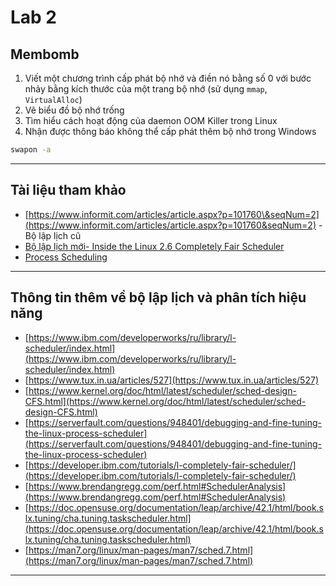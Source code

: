 # **Lab 2**

## **Membomb**

1. Viết một chương trình cấp phát bộ nhớ và điền nó bằng số 0
   với bước nhảy bằng kích thước của một trang bộ nhớ (sử dụng `mmap`, `VirtualAlloc`)
2. Vẽ biểu đồ bộ nhớ trống
3. Tìm hiểu cách hoạt động của daemon OOM Killer trong Linux
4. Nhận được thông báo không thể cấp phát thêm bộ nhớ trong Windows

```bash
swapon -a
```

---

## **Tài liệu tham khảo**

* [https://www.informit.com/articles/article.aspx?p=101760\&seqNum=2](https://www.informit.com/articles/article.aspx?p=101760&seqNum=2) - Bộ lập lịch cũ
* [Bộ lập lịch mới- Inside the Linux 2.6 Completely Fair Scheduler](../Lab_2_Membomb/Documents/Inside_the_Linux_2_6_Completely_Fair_Scheduler.md)
* [Process Scheduling](../Lab_2_Membomb/Documents/Process%20Scheduling.md)

---

## **Thông tin thêm về bộ lập lịch và phân tích hiệu năng**

* [https://www.ibm.com/developerworks/ru/library/l-scheduler/index.html](https://www.ibm.com/developerworks/ru/library/l-scheduler/index.html)
* [https://www.tux.in.ua/articles/527](https://www.tux.in.ua/articles/527)
* [https://www.kernel.org/doc/html/latest/scheduler/sched-design-CFS.html](https://www.kernel.org/doc/html/latest/scheduler/sched-design-CFS.html)
* [https://serverfault.com/questions/948401/debugging-and-fine-tuning-the-linux-process-scheduler](https://serverfault.com/questions/948401/debugging-and-fine-tuning-the-linux-process-scheduler)
* [https://developer.ibm.com/tutorials/l-completely-fair-scheduler/](https://developer.ibm.com/tutorials/l-completely-fair-scheduler/)
* [https://www.brendangregg.com/perf.html#SchedulerAnalysis](https://www.brendangregg.com/perf.html#SchedulerAnalysis)
* [https://doc.opensuse.org/documentation/leap/archive/42.1/html/book.slx.tuning/cha.tuning.taskscheduler.html](https://doc.opensuse.org/documentation/leap/archive/42.1/html/book.slx.tuning/cha.tuning.taskscheduler.html)
* [https://man7.org/linux/man-pages/man7/sched.7.html](https://man7.org/linux/man-pages/man7/sched.7.html)

---
